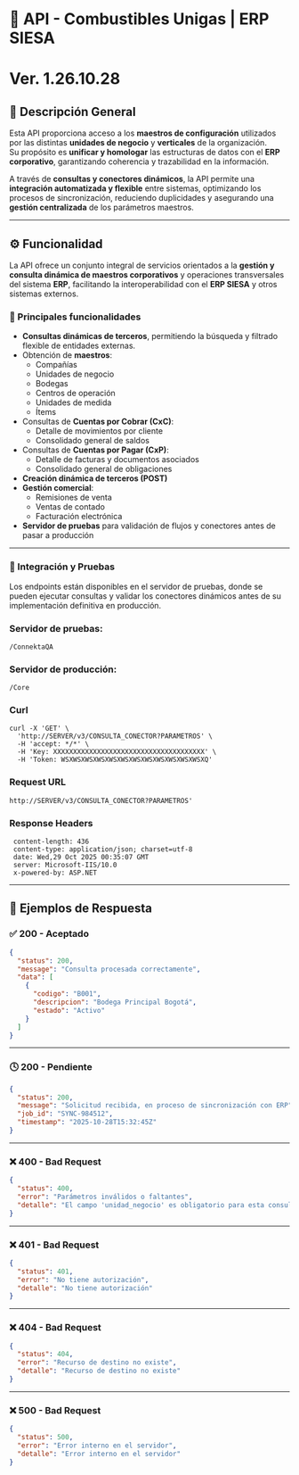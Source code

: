 # 🧩 API - Combustibles Unigas | ERP SIESA
# Ver. 1.26.10.28

## 📘 Descripción General

Esta API proporciona acceso a los **maestros de configuración** utilizados por las distintas **unidades de negocio** y **verticales** de la organización.  
Su propósito es **unificar y homologar** las estructuras de datos con el **ERP corporativo**, garantizando coherencia y trazabilidad en la información.

A través de **consultas y conectores dinámicos**, la API permite una **integración automatizada y flexible** entre sistemas, optimizando los procesos de sincronización, reduciendo duplicidades y asegurando una **gestión centralizada** de los parámetros maestros.

---

## ⚙️ Funcionalidad

La API ofrece un conjunto integral de servicios orientados a la **gestión y consulta dinámica de maestros corporativos** y operaciones transversales del sistema **ERP**, facilitando la interoperabilidad con el **ERP SIESA** y otros sistemas externos.

### 🔹 Principales funcionalidades

- **Consultas dinámicas de terceros**, permitiendo la búsqueda y filtrado flexible de entidades externas.  
- Obtención de **maestros**:
  - Compañías  
  - Unidades de negocio  
  - Bodegas  
  - Centros de operación  
  - Unidades de medida  
  - Ítems  
- Consultas de **Cuentas por Cobrar (CxC)**:
  - Detalle de movimientos por cliente  
  - Consolidado general de saldos  
- Consultas de **Cuentas por Pagar (CxP)**:
  - Detalle de facturas y documentos asociados  
  - Consolidado general de obligaciones  
- **Creación dinámica de terceros (POST)**  
- **Gestión comercial**:
  - Remisiones de venta  
  - Ventas de contado  
  - Facturación electrónica  
- **Servidor de pruebas** para validación de flujos y conectores antes de pasar a producción  

---

### 🔗 Integración y Pruebas

Los endpoints están disponibles en el servidor de pruebas, donde se pueden ejecutar consultas y validar los conectores dinámicos antes de su implementación definitiva en producción.

### Servidor de pruebas:
```arduino
/ConnektaQA
```

### Servidor de producción:
```arduino
/Core
```

### Curl
```arduino
curl -X 'GET' \
  'http://SERVER/v3/CONSULTA_CONECTOR?PARAMETROS' \
  -H 'accept: */*' \
  -H 'Key: XXXXXXXXXXXXXXXXXXXXXXXXXXXXXXXXXXXXXX' \
  -H 'Token: WSXWSXWSXWSXWSXWSXWSXWSXWSXWSXWSXWSXQ'
```

### Request URL
```arduino
http://SERVER/v3/CONSULTA_CONECTOR?PARAMETROS'
```

### Response Headers
```arduino
 content-length: 436 
 content-type: application/json; charset=utf-8 
 date: Wed,29 Oct 2025 00:35:07 GMT 
 server: Microsoft-IIS/10.0 
 x-powered-by: ASP.NET 
```

---
## 🧠 Ejemplos de Respuesta

### ✅ 200 - Aceptado
```json
{
  "status": 200,
  "message": "Consulta procesada correctamente",
  "data": [
    {
      "codigo": "B001",
      "descripcion": "Bodega Principal Bogotá",
      "estado": "Activo"
    }
  ]
}
```

---

### 🕓 200 - Pendiente
```json
{
  "status": 200,
  "message": "Solicitud recibida, en proceso de sincronización con ERP",
  "job_id": "SYNC-984512",
  "timestamp": "2025-10-28T15:32:45Z"
}
```

---

### ❌ 400 - Bad Request
```json
{
  "status": 400,
  "error": "Parámetros inválidos o faltantes",
  "detalle": "El campo 'unidad_negocio' es obligatorio para esta consulta."
}
```

---

### ❌ 401 - Bad Request
```json
{
  "status": 401,
  "error": "No tiene autorización",
  "detalle": "No tiene autorización"
}
```

---

### ❌ 404 - Bad Request
```json
{
  "status": 404,
  "error": "Recurso de destino no existe",
  "detalle": "Recurso de destino no existe"
}
```

---

### ❌ 500 - Bad Request
```json
{
  "status": 500,
  "error": "Error interno en el servidor",
  "detalle": "Error interno en el servidor"
}
```